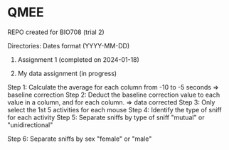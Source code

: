 # QMEE
REPO created for BIO708 (trial 2)

Directories: Dates format (YYYY-MM-DD)

1) Assignment 1 (completed on 2024-01-18)

2) My data assignment (in progress)

  Step 1: Calculate the average for each column from -10 to -5 seconds => baseline correction
  Step 2: Deduct the baseline correction value to each value in a column, and for each column. => data corrected
  Step 3: Only select the 1st 5 activities for each mouse
  Step 4: Identify the type of sniff for each activity
  Step 5: Separate sniffs by type of sniff "mutual" or "unidirectional"
  
  Step 6: Separate sniffs by sex "female" or "male"